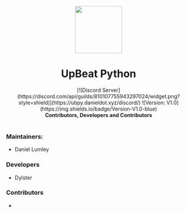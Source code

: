 <div align="center">
  <img src="https://media.discordapp.net/attachments/810107756421709827/810114469295685642/download.png" width="128px" style="max-width: 100%;">
  <h1>UpBeat Python</h1>
  [![Discord Server](https://discord.com/api/guilds/810107755943297024/widget.png?style=shield)](https://ubpy.danieldot.xyz/discord/) ![Version: V1.0](https://img.shields.io/badge/Version-V1.0-blue)
  <br>
  <b>Contributors, Developers and Contributors</b>
  <br>
</div>
<br>

### Maintainers:
- Daniel Lumley

### Developers
- Dylster

### Contributors
- 
